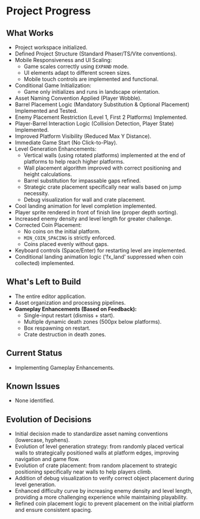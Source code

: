 # Project Progress

## What Works

- Project workspace initialized.
- Defined Project Structure (Standard Phaser/TS/Vite conventions).
- Mobile Responsiveness and UI Scaling:
  - Game scales correctly using `EXPAND` mode.
  - UI elements adapt to different screen sizes.
  - Mobile touch controls are implemented and functional.
- Conditional Game Initialization:
  - Game only initializes and runs in landscape orientation.
- Asset Naming Convention Applied (Player Wobble).
- Barrel Placement Logic (Mandatory Substitution & Optional Placement) Implemented and Tested.
- Enemy Placement Restriction (Level 1, First 2 Platforms) Implemented.
- Player-Barrel Interaction Logic (Collision Detection, Player State) Implemented.
- Improved Platform Visibility (Reduced Max Y Distance).
- Immediate Game Start (No Click-to-Play).
- Level Generation Enhancements:
  - Vertical walls (using rotated platforms) implemented at the end of platforms to help reach higher platforms.
  - Wall placement algorithm improved with correct positioning and height calculations.
  - Barrel substitution for impassable gaps refined.
  - Strategic crate placement specifically near walls based on jump necessity.
  - Debug visualization for wall and crate placement.
- Cool landing animation for level completion implemented.
- Player sprite rendered in front of finish line (proper depth sorting).
- Increased enemy density and level length for greater challenge.
- Corrected Coin Placement:
  - No coins on the initial platform.
  - `MIN_COIN_SPACING` is strictly enforced.
  - Coins placed evenly without gaps.
- Keyboard controls (Space/Enter) for restarting level are implemented.
- Conditional landing animation logic ('fx_land' suppressed when coin collected) implemented.

## What's Left to Build

- The entire editor application.
- Asset organization and processing pipelines.
- **Gameplay Enhancements (Based on Feedback):**
  - Single-input restart (dismiss + start).
  - Multiple dynamic death zones (500px below platforms).
  - Box respawning on restart.
  - Crate destruction in death zones.

## Current Status

- Implementing Gameplay Enhancements.

## Known Issues

- None identified.

## Evolution of Decisions

- Initial decision made to standardize asset naming conventions (lowercase, hyphens).
- Evolution of level generation strategy: from randomly placed vertical walls to strategically positioned walls at platform edges, improving navigation and game flow.
- Evolution of crate placement: from random placement to strategic positioning specifically near walls to help players climb.
- Addition of debug visualization to verify correct object placement during level generation.
- Enhanced difficulty curve by increasing enemy density and level length, providing a more challenging experience while maintaining playability.
- Refined coin placement logic to prevent placement on the initial platform and ensure consistent spacing.
